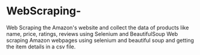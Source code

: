 # WebScraping-
Web Scraping the Amazon's website and collect the data of products like name, price, ratings, reviews using Selenium and BeautifulSoup
Web scraping Amazon webpages using selenium and beautiful soup and getting the item details in a csv file.
